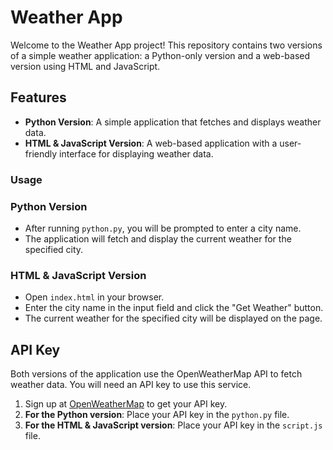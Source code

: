 # Weather App

Welcome to the Weather App project! This repository contains two versions of a simple weather application: a Python-only version and a web-based version using HTML and JavaScript.

## Features

- **Python Version**: A simple application that fetches and displays weather data.
- **HTML & JavaScript Version**: A web-based application with a user-friendly interface for displaying weather data.

### Usage

### Python Version

- After running `python.py`, you will be prompted to enter a city name.
- The application will fetch and display the current weather for the specified city.

### HTML & JavaScript Version

- Open `index.html` in your browser.
- Enter the city name in the input field and click the "Get Weather" button.
- The current weather for the specified city will be displayed on the page.

## API Key

Both versions of the application use the OpenWeatherMap API to fetch weather data. You will need an API key to use this service.

1. Sign up at [OpenWeatherMap](https://home.openweathermap.org/users/sign_up) to get your API key.
2. **For the Python version**: Place your API key in the `python.py` file.
3. **For the HTML & JavaScript version**: Place your API key in the `script.js` file.


